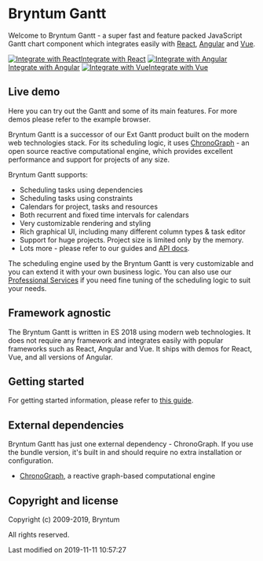 # Bryntum Gantt

Welcome to Bryntum Gantt - a super fast and feature packed JavaScript Gantt chart component which integrates easily with [React](#guides/integration/react.md), [Angular](#guides/integration/angular.md) and [Vue](#guides/integration/vue.md).

<div class="framework-logos">
<a href="#guides/integration/react.md"><img src="resources/images/react.png" alt="Integrate with React"><span>Integrate with React</span></a>
<a href="#guides/integration/angular.md"><img src="resources/images/angular.png" alt="Integrate with Angular"><span>Integrate with Angular</span></a>
<a href="#guides/integration/vue.md"><img src="resources/images/vue.png" alt="Integrate with Vue"><span>Integrate with Vue</span></a>
</div>

## Live demo

Here you can try out the Gantt and some of its main features. For more demos please refer to the example browser.

<div class="external-example" data-file="guides/readme/replaceimage.js"></div>

Bryntum Gantt is a successor of our Ext Gantt product built on the modern web technologies stack.
For its scheduling logic, it uses [ChronoGraph](https://github.com/bryntum/chronograph) - an open source reactive computational engine,
which provides excellent performance and support for projects of any size.

Bryntum Gantt supports:

* Scheduling tasks using dependencies
* Scheduling tasks using constraints
* Calendars for project, tasks and resources
* Both recurrent and fixed time intervals for calendars
* Very customizable rendering and styling
* Rich graphical UI, including many different column types & task editor
* Support for huge projects. Project size is limited only by the memory.
* Lots more - please refer to our guides and [API docs](#Gantt/view/Gantt).

The scheduling engine used by the Bryntum Gantt is very customizable and you can extend it with your own business logic. You can also use our
[Professional Services](https://www.bryntum.com/services/) if you need fine tuning of the scheduling logic to suit your needs.

## Framework agnostic

The Bryntum Gantt is written in ES 2018 using modern web technologies. It does not require any framework and integrates easily
with popular frameworks such as React, Angular and Vue. It ships with demos for React, Vue, and all versions of Angular.

## Getting started

For getting started information, please refer to [this guide](#guides/getting_started.md).


## External dependencies

Bryntum Gantt has just one external dependency - ChronoGraph. If you use the bundle version, it's built in and should require no extra installation or configuration.
* [ChronoGraph](https://github.com/bryntum/chronograph), a reactive graph-based computational engine

## Copyright and license

Copyright (c) 2009-2019, Bryntum

All rights reserved.


<p class="last-modified">Last modified on 2019-11-11 10:57:27</p>